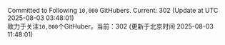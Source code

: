 Committed to Following `10,000` GitHubers. Current: <!-- FOLLOWING_COUNT -->302<!-- FOLLOWING_COUNT --> (Update at UTC <!-- LAST_UPDATED -->2025-08-03 03:48:01<!-- LAST_UPDATED -->)<br>
致力于关注`10,000`个GitHuber。当前：<!-- FOLLOWING_COUNT -->302<!-- FOLLOWING_COUNT --> (更新于北京时间 <!-- LAST_UPDATED_CST -->2025-08-03 11:48:01<!-- LAST_UPDATED_CST -->)
